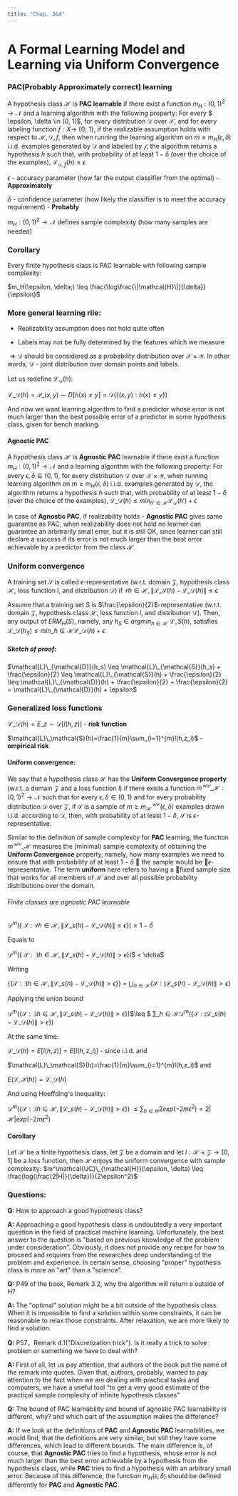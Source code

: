 ```yaml
---
title: "Chap. 3&4"
---
```


# A Formal Learning Model and Learning via Uniform Convergence

### PAC(Probably Approximately correct) learning

A hypothesis class $\mathcal{H}$ is **PAC learnable**
if there exist a function $m_H : (0, 1)^2 \to \mathcal{N}$ and a learning algorithm with the
following property: For every $ \epsilon, \delta \in (0, 1)$, for every distribution $\mathcal{D}$ over $\mathcal{X}$, and
for every labeling function $f : X \to$ {0; 1}, if the realizable assumption holds
with respect to $\mathcal{H},\mathcal{D},f$, then when running the learning algorithm on $m \geq 
m_H(\epsilon, \delta)$ i.i.d. examples generated by $\mathcal{D}$ and labeled by $\mathcal{f}$, the algorithm returns
a hypothesis $h$ such that, with probability of at least $1- \delta$ (over the choice of the examples), $\mathcal{L}_{\mathcal{D},f}(h) \leq \epsilon$

$\epsilon$ - accuracy parameter (how far the output classifier from the optimal) - **Approximately**

$\delta$ - confidence parameter (how likely the classifier is to meet the accuracy requirement) - **Probably**

$m_H : (0, 1)^2 \to \mathcal{N}$ defines sample complexity (how many samples are needed)

### Corollary
Every finite hypothesis class is PAC learnable with following sample complexity:

$m_H(\epsilon, \delta;) \leq \frac{\log\frac{\|\mathcal{H}\|}{\delta}}{\epsilon}$


### More general learning rile:

* Realizability assumption does not hold quite often

* Labels may not be fully determined by the features which we measure

$\Rightarrow \mathcal{D}$ should be considered as a probability distribution over $\mathcal{X}\times\mathcal{Y}$.
In other words, $\mathcal{D}$ - joint distribution over domain points and labels.

Let us redefine $\mathcal{L}_{\mathcal{D}}(h)$:

$\mathcal{L}\_{\mathcal{D}}(h) = \mathcal{P}\_{(x,y)\sim D}[h(x)\neq y] = \mathcal{D}$({$(x,y): h(x) \neq y$})

And now we want learning algorithm to find a predictor whose error is not much larger than the best possible error of 
a predictor in some hypothesis class, given for bench marking.

#### Agnostic PAC
A hypothesis class $\mathcal{H}$ is **Agnostic PAC** learnable
if there exist a function $m_H : (0, 1)^2 \to \mathcal{N}$ and a learning algorithm with the
following property: For every $\epsilon, \delta  \in (0, 1)$, for every distribution $\mathcal{D}$ over $\mathcal{X}\times\mathcal{Y}$, when running learning algorithm on $m \geq 
m_H(\epsilon, \delta)$ i.i.d. examples generated by $\mathcal{D}$, the algorithm returns
a hypothesis $h$ such that, with probability of at least $1- \delta$ (over the choice of the examples), $\mathcal{L}\_{\mathcal{D}}(h) \leq min_{h' \in \mathcal{H}} \mathcal{L}_{\mathcal{D}}(h') + \epsilon$

In case of **Agnostic PAC**, if realizability holds - **Agnostic PAC** gives same guarantee as PAC, when realizability does not hold no learner can guarantee an arbitrarily small error, but it is still OK, since learner can still declare a success if its error
is not much larger than the best error achievable by a predictor from the class $\mathcal{H}$.

### Uniform convergence

A training set $\mathcal{S}$ is called $\epsilon$-representative
(w.r.t. domain $\mathcal{Z}$, hypothesis class $\mathcal{H}$, loss function $l$, and distribution $\mathcal{D}$) if 
$\forall h \in \mathcal{H}, \| \mathcal{L}\_{\mathcal{S}}(h) -  \mathcal{L}\_{\mathcal{D}}(h)\| \leq \epsilon$

Assume that a training set S is $\frac{\epsilon}{2}$-representative (w.r.t. domain $\mathcal{Z}$, hypothesis class $\mathcal{H}$, loss function $l$, and distribution $\mathcal{D}$). Then, any output of
$ERM_H(S)$, namely, any $h_S$ $\in$ $argmin_{h \in \mathcal{H}}$ $\mathcal{L}\_{S}(h)$, satisfies
$\mathcal{L}\_{\mathcal{D}}(h_S) \leq min\_{h \in \mathcal{H}}\mathcal{L}\_{\mathcal{D}}(h) + \epsilon$

##### Sketch of proof:

$\mathcal{L}\_{\mathcal{D}}(h_s) \leq \mathcal{L}\_{\mathcal{S}}(h_s) + \frac{\epsilon}{2} \leq \mathcal{L}\_{\mathcal{S}}(h) + \frac{\epsilon}{2} \leq \mathcal{L}\_{\mathcal{D}}(h) + \frac{\epsilon}{2} + \frac{\epsilon}{2} = \mathcal{L}\_{\mathcal{D}}(h) + \epsilon$

### Generalized loss functions

$\mathcal{L}\_\mathcal{D}(h) = E\_{z\sim\mathcal{D}}[l(h,z)]$  - **risk function**

$\mathcal{L}\_\mathcal{S}(h)=\frac{1}{m}\sum_{i=1}^{m}l(h,z_i)$ - **empirical risk**


#### Uniform convergence:
We say that a hypothesis class $\mathcal{H}$ has
the **Uniform Convergence property** (w.r.t. a domain $\mathcal{Z}$ and a loss function $l$) if
there exists a function $m^\mathcal{UC}\_{\mathcal{H}} : (0, 1)^2 \to \mathcal{N}$ such that for every $\epsilon, \delta \in (0, 1)$ and for every probability distribution $\mathcal{D}$ over $\mathcal{Z}$, if $\mathcal{S}$ is a sample of $m \geq m^\mathcal{UC}_{\mathcal{H}}(\epsilon, \delta)$
examples drawn i.i.d. according to $\mathcal{D}$, then, with probability of at least $1 - \delta$, $\mathcal{S}$ is $\epsilon$-representative.

Similar to the definition of sample complexity for **PAC** learning, the function $m^\mathcal{UC}\_{\mathcal{H}}$
measures the (minimal) sample complexity of obtaining the **Uniform Convergence**
property, namely, how many examples we need to ensure that with probability of at least $1 - \delta$  the sample would be $\epsilon$-representative.
The term **uniform** here refers to having a fixed sample size that works for all
members of $\mathcal{H}$ and over all possible probability distributions over the domain.

###### Finite classes are agnostic PAC learnable

$\mathcal{D}^m$({ $\mathcal{S} : \forall h \in \mathcal{H}, \| \mathcal{L}\_s(h) - \mathcal{L}\_\mathcal{D}(h)\| \leq \epsilon$})$\geq 1 - \delta$

Equals to

$\mathcal{D}^m$({ $\mathcal{S} : \exists h \in \mathcal{H}, \| \mathcal{L}\_s(h) - \mathcal{L}\_\mathcal{D}(h)\| > \epsilon$})$ < \delta$

Writing

{$\{\mathcal{S} : \exists h \in \mathcal{H}, \| \mathcal{L}\_s(h) - \mathcal{L}\_\mathcal{D}(h)\| > \epsilon \}$} = $\bigcup_{h \in \mathcal{H}}${$\mathcal{S}: \| \mathcal{L}\_s(h) - \mathcal{L}\_\mathcal{D}(h)\| > \epsilon$}

Applying the union bound 

$\mathcal{D}^m$({$\mathcal{S} : \exists h \in \mathcal{H}, \| \mathcal{L}\_s(h) - \mathcal{L}\_\mathcal{D}(h)\| > \epsilon$})$\leq $ $\sum\_{h \in \mathcal{H}} \mathcal{D}^m$({$\mathcal{S} :\| \mathcal{L}\_s(h) - \mathcal{L}\_\mathcal{D}(h)\| > \epsilon$})

At the same time:

$\mathcal{L}\_\mathcal{D}(h) = E[l(h,z)] = E[l(h,z\_i)]$ - since i.i.d. and 

$\mathcal{L}\_\mathcal{S}(h)=\frac{1}{m}\sum_{i=1}^{m}l(h,z_i)$ and

$E(\mathcal{L}\_\mathcal{S}(h)) = \mathcal{L}\_\mathcal{D}(h)$

And using Hoeffding's Inequality:

$\mathcal{D}^m$({$\mathcal{S} : \exists h \in \mathcal{H}, \| \mathcal{L}\_s(h) - \mathcal{L}\_\mathcal{D}(h)\| > \epsilon$})
$\leq \sum_{h \in H}2exp(-2m\epsilon^2) = 2|\mathcal{H}|exp(-2m\epsilon^2)$

#### Corollary

Let $\mathcal{H}$ be a finite hypothesis class, let $\mathcal{Z}$ be a domain and let $l: \mathcal{H} \times \mathcal{Z} \to{[0,1]}$ be a loss function, then $\mathcal{H}$ enjoys the uniform convergence with sample complexity:
$m^\mathcal{UC}\_{\mathcal{H}}(\epsilon, \delta) \leq \frac{log(\frac{2|H|}{\delta})}{2\epsilon^2}$

### Questions:
**Q:** How to approach a good hypothesis class?

**A:** Approaching a good hypothesis class is undoubtedly a very important question in the field of practical machine learning. 
Unfortunately, the best answer to the question is "based on previous knowledge of the problem under consideration". 
Obviously, it does not provide any recipe for how to proceed and requires from the researches deep understanding of 
the problem and experience. In certain sense, choosing "proper" hypothesis class is more an "art" than a "science".

**Q:** P49 of the book, Remark 3.2, why the algorithm will return a outside of H?

**A:** The "optimal" solution might be a bit outside of the hypothesis class. When it is impossible to find a solution within 
some constraints, it can be reasonable to relax those constraints. After relaxation, we are more likely to find a solution.

**Q:** P57，Remark 4.1("Discretization trick"). Is it really a trick to solve problem or something we have to deal with?

**A:** First of all, let us pay attention, that authors of the book put the name of the remark into quotes. Given that, authors, 
probably, wanted to pay attention to the fact when we are dealing with practical tasks and computers, we have a useful tool 
"to get a very good estimate of the practical sample complexity of infinite hypothesis classes"  

**Q:** The bound of PAC learnability and bound of agnostic PAC learnability is different, why? and which part of the assumption makes the difference?

**A:** If we look at the definitions of **PAC** and **Agnostic PAC** learnabilities, we would find, that the definitions are very similar, but still 
they have some differences, which lead to different bounds. The main difference is, of course, that **Agnostic PAC** tries to find a hypothesis,
whose error is not much larger than the best error achievable by a hypothesis from the hypothesis class, while **PAC** tries to find a hypothesis with an arbitrary small error. Because of this difference, the function $m_H(\epsilon, \delta)$ should be
defined differently for **PAC** and **Agnostic PAC**.




